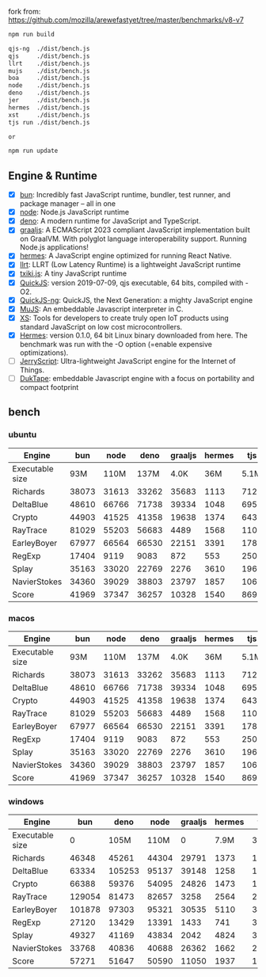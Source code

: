 fork from: https://github.com/mozilla/arewefastyet/tree/master/benchmarks/v8-v7

```bash
npm run build

qjs-ng  ./dist/bench.js
qjs     ./dist/bench.js
llrt    ./dist/bench.js
mujs    ./dist/bench.js
boa     ./dist/bench.js
node    ./dist/bench.js
deno    ./dist/bench.js
jer     ./dist/bench.js
hermes  ./dist/bench.js
xst     ./dist/bench.js
tjs run ./dist/bench.js

or

npm run update
```

## Engine & Runtime

- [x] [bun](https://github.com/oven-sh/bun): Incredibly fast JavaScript runtime, bundler, test runner, and package manager – all in one
- [x] [node](https://github.com/nodejs/node): Node.js JavaScript runtime
- [x] [deno](https://github.com/denoland/deno): A modern runtime for JavaScript and TypeScript.
- [x] [graaljs](https://github.com/oracle/graaljs): A ECMAScript 2023 compliant JavaScript implementation built on GraalVM. With polyglot language interoperability support. Running Node.js applications!
- [x] [hermes](https://github.com/facebook/hermes): A JavaScript engine optimized for running React Native.
- [x] [llrt](https://github.com/awslabs/llrt): LLRT (Low Latency Runtime) is a lightweight JavaScript runtime
- [x] [txiki.js](https://github.com/saghul/txiki.js): A tiny JavaScript runtime
- [x] [QuickJS](https://bellard.org/quickjs/): version 2019-07-09, qjs executable, 64 bits, compiled with -O2.
- [x] [QuickJS-ng](https://github.com/quickjs-ng/quickjs): QuickJS, the Next Generation: a mighty JavaScript engine
- [x] [MuJS](https://github.com/ccxvii/mujs): An embeddable Javascript interpreter in C.
- [x] [XS](https://github.com/Moddable-OpenSource/moddable): Tools for developers to create truly open IoT products using standard JavaScript on low cost microcontrollers.
- [x] [Hermes](https://github.com/facebook/hermes): version 0.1.0, 64 bit Linux binary downloaded from here. The benchmark was run with the -O option (=enable expensive optimizations).
- [ ] [JerryScript](https://github.com/jerryscript-project/jerryscript): Ultra-lightweight JavaScript engine for the Internet of Things.
- [ ] [DukTape](https://github.com/svaarala/duktape): embeddable Javascript engine with a focus on portability and compact footprint
## bench

### ubuntu
| Engine | bun | node | deno | graaljs | hermes | tjs | llrt | qjs | qjs(ng) | mujs | xst | boa |
| --- | --- | --- | --- | --- | --- | --- | --- | --- | --- | --- | --- | --- |
| Executable size | 93M | 110M | 137M | 4.0K | 36M | 5.1M | 7.6M | 1.1M | 1.3M | 396K | 2.1M | 27M |
| Richards | 38073 | 31613 | 33262 | 35683 | 1113 | 712 | 644 | 691 | 659 | 229 | 88.9 | 47.2 |
| DeltaBlue | 48610 | 66766 | 71738 | 39334 | 1048 | 695 | 582 | 694 | 653 | 325 | 162 | 45.2 |
| Crypto | 44903 | 41525 | 41358 | 19638 | 1374 | 643 | 794 | 775 | 625 | 179 | 317 | 56.2 |
| RayTrace | 81029 | 55203 | 56683 | 4489 | 1568 | 1105 | 1083 | 959 | 893 | 472 | 498 | 144 |
| EarleyBoyer | 67977 | 66564 | 66530 | 22151 | 3391 | 1783 | 1872 | 1526 | 1462 | 481 | 341 | 152 |
| RegExp | 17404 | 9119 | 9083 | 872 | 553 | 250 | 197 | 226 | 225 | 186 | 70 | 43.6 |
| Splay | 35163 | 33020 | 22769 | 2276 | 3610 | 1960 | 1828 | 1757 | 1701 | 1277 | 359 | 163 |
| NavierStokes | 34360 | 39029 | 38803 | 23797 | 1857 | 1062 | 1470 | 1436 | 1036 | 455 | 771 | 124 |
| Score | 41969 | 37347 | 36257 | 10328 | 1540 | 869 | 867 | 864 | 782 | 367 | 249 | 83.2 |
### macos
| Engine | bun | node | deno | graaljs | hermes | tjs | llrt | qjs | qjs(ng) | mujs | xst | boa |
| --- | --- | --- | --- | --- | --- | --- | --- | --- | --- | --- | --- | --- |
| Executable size | 93M | 110M | 137M | 4.0K | 36M | 5.1M | 7.6M | 1.1M | 1.3M | 396K | 2.1M | 27M |
| Richards | 38073 | 31613 | 33262 | 35683 | 1113 | 712 | 644 | 691 | 659 | 229 | 88.9 | 47.2 |
| DeltaBlue | 48610 | 66766 | 71738 | 39334 | 1048 | 695 | 582 | 694 | 653 | 325 | 162 | 45.2 |
| Crypto | 44903 | 41525 | 41358 | 19638 | 1374 | 643 | 794 | 775 | 625 | 179 | 317 | 56.2 |
| RayTrace | 81029 | 55203 | 56683 | 4489 | 1568 | 1105 | 1083 | 959 | 893 | 472 | 498 | 144 |
| EarleyBoyer | 67977 | 66564 | 66530 | 22151 | 3391 | 1783 | 1872 | 1526 | 1462 | 481 | 341 | 152 |
| RegExp | 17404 | 9119 | 9083 | 872 | 553 | 250 | 197 | 226 | 225 | 186 | 70 | 43.6 |
| Splay | 35163 | 33020 | 22769 | 2276 | 3610 | 1960 | 1828 | 1757 | 1701 | 1277 | 359 | 163 |
| NavierStokes | 34360 | 39029 | 38803 | 23797 | 1857 | 1062 | 1470 | 1436 | 1036 | 455 | 771 | 124 |
| Score | 41969 | 37347 | 36257 | 10328 | 1540 | 869 | 867 | 864 | 782 | 367 | 249 | 83.2 |
### windows
| Engine | bun | deno | node | graaljs | hermes | tjs | qjs | qjs(ng) | llrt | mujs | xst |
| --- | --- | --- | --- | --- | --- | --- | --- | --- | --- | --- | --- |
| Executable size | 0 | 105M | 110M | 0 | 7.9M | 3.5M | 920K | 1.0M | 7.7M | 432K | 1.6M |
| Richards | 46348 | 45261 | 44304 | 29791 | 1373 | 1335 | 1112 | 1174 | 815 | 415 | 108 |
| DeltaBlue | 63334 | 105253 | 95137 | 39148 | 1258 | 1355 | 1136 | 1222 | 803 | 619 | 191 |
| Crypto | 66388 | 59376 | 54095 | 24826 | 1473 | 1239 | 1341 | 1215 | 689 | 315 | 367 |
| RayTrace | 129054 | 81473 | 82657 | 3258 | 2564 | 2219 | 1268 | 1323 | 1233 | 1018 | 618 |
| EarleyBoyer | 101878 | 97303 | 95321 | 30535 | 5110 | 3410 | 2389 | 2445 | 1982 | 1133 | 413 |
| RegExp | 27120 | 13429 | 13391 | 1433 | 741 | 319 | 288 | 283 | 153 | 328 | 189 |
| Splay | 49327 | 41169 | 43834 | 2042 | 4824 | 3729 | 2518 | 2502 | 2214 | 1103 | 419 |
| NavierStokes | 33768 | 40836 | 40688 | 26362 | 1662 | 2128 | 2573 | 2184 | 1262 | 793 | 854 |
| Score | 57271 | 51647 | 50590 | 11050 | 1937 | 1600 | 1326 | 1311 | 910 | 636 | 327 |
